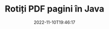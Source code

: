 ---
############################# Static ############################
layout: "auto-gen-merger"
date: 2022-11-10T19:46:17
draft: false
otherformats: xps tex epub

############################# Head ############################
head_title: "Rotiți paginile PDF în Java – Rotiți la un unghi de 90, 180, 270"
head_description: "Rotiți anumite pagini de document sau toate paginile unui fișier PDF la un unghi de rotație de 90, 180, 270 folosind API-ul pentru fuziunea documentelor."

############################# Header ############################
title: "Rotiți PDF pagini în Java"
description: "Rotiți PDF Pagini cu câteva rânduri de cod Java."
bg_image: "https://cms.admin.containerize.com/templates/aspose/App_Themes/V3/images/bg/header1.png"
bg_overlay: false
button:
    enable: true
    icon: "fas fa-arrow-down"
    label: "Descarcare varianta scurta de prezentare gratuita"
    link: "https://downloads.groupdocs.com/merger/java"

############################# SubMenu ############################
submenu:
    enable: true

    left:
        img_alt: "GroupDocs.Merger for Java"
        image: "https://cms.admin.containerize.com/templates/groupdocs/images/product-logos/90x90-noborder/groupdocs-merger-java.png"
        product: "GroupDocs.Merger"
        platform: "Java"

    middle:
        button:

            # button loop
            - link: "https://apireference.groupdocs.com/merger/java"
              text: "Referință API"

            # button loop
            - link: "https://github.com/groupdocs-merger"
              text: "Exemple de coduri"

            # button loop
            - link: "https://products.groupdocs.app/merger/family"
              text: "Demo live"

            # button loop
            - link: "https://purchase.groupdocs.com/pricing/merger/java"
              text: "Prețuri"

    right:
        link_download: "https://downloads.groupdocs.com/merger"
        link_learn: "https://docs.groupdocs.com/merger/java"
        link_buy: "https://purchase.groupdocs.com"

############################# About ############################
about:
    enable: true
    title: "Despre GroupDocs.Merger for Java API"
    content: |
        [GroupDocs.Merger for Java](/ro/merger/java/) oferă o soluție simplă de îmbinare și împărțire în siguranță între o gamă largă de formate de documente, inclusiv PDF, Microsoft Office (Word, Excel, PowerPoint , OneNote), OpenDocument, HTML, imagini și multe altele în cadrul aplicațiilor Java. Adăugând doar câteva rânduri de cod, efectuați mai multe operații de documente, cum ar fi mutarea, eliminarea, rotirea, schimbarea, extragerea sau modificarea orientării paginilor din documente. API-ul pentru fuziunea documentelor acceptă, de asemenea, previzualizarea paginilor documentului ca imagine pentru a analiza structura documentului, formatarea și conținutul paginii.
        
        GroupDocs.Merger API este o alegere potrivită pentru soluțiile corporative care necesită funcții de rotație a paginilor fișierelor. Aceste API-uri sunt bine acceptate pe toate sistemele și platformele de operare majore, inclusiv J2SE 7.0 (1.7), J2SE 8.0 (1.8), Java 10.

############################# Steps ############################
steps:
    enable: true
    title_left: "Rotiți PDF pagini de fișiere în Java"
    content_left: |
        [GroupDocs.Merger for Java](/ro/merger/java/) facilitează pentru dezvoltatorii Java să rotească anumite pagini sau toate paginile dintr-un fișier PDF la 90 , 180 sau 270 unghi de rotație prin implementarea câțiva pași simpli.
        
        * Inițializați **RotateOptions** cu unghiul de rotație și numerele de pagină dorite.
        * Creați o nouă instanță a **Merger** și treceți calea documentului sursă ca parametru de constructor.
        * Apelați **rotatePages** și transmiteți obiectul **RotateOptions**.
        * Apelați **Save** și specificați calea fișierului pentru a salva documentul rezultat.

    title_right: "Cerințe de sistem"
    content_right: |
        API-urile GroupDocs.Merger for Java sunt acceptate pe toate platformele și sistemele de operare majore. Înainte de a executa codul de mai jos, vă rugăm să vă asigurați că aveți următoarele cerințe preliminare instalate pe sistemul dumneavoastră.

        * Sisteme de operare: Microsoft Windows, Linux, MacOS
        * Medii de dezvoltare: NetBeans, IntelliJ IDEA, Eclipse
        * Cadre: J2SE 7.0 (1.7), J2SE 8.0 (1.8), Java 10
        * Descărcați cea mai recentă versiune a GroupDocs.Merger for Java de la [Maven](https://repository.groupdocs.com/webapp/#/artifacts/browse/tree/General/repo/com/groupdocs/groupdocs-merger)
         
    code: |
     {{% merger/additional-styles %}}
     {{< merger/code-merger title="Cum să rotiți pagini de fișiere PDF folosind codul exemplu Java">}}

        ```java    
        // Rotiți pagini de fișiere PDF utilizând API-ul GroupDocs.Merger
        // Inițializați clasa RotateOptions pentru a specifica unghiul de rotație și numerele de pagini de rotit
        RotateOptions rotateOptions = new RotateOptions(RotateMode.Rotate180, new int[] { 2, 3 });

        // Instanțiați fuziunea cu documentul introdus PDF
        Merger merger = new Merger("input.pdf");

        // Apelați metoda rotatePages și transmiteți-i obiectul RotateOptions
        merger.rotatePages(rotateOptions);
    
        // Apelați metoda de salvare și treceți calea fișierului dorită pentru a salva documentul de ieșire
        merger.save("output.pdf");
        ```
     {{< /merger/code-merger >}}

############################# Demos ############################
demos:
    enable: true
    title: "Demo live - Rotiți paginile de fișiere PDF online"
    content: |
       Rotiți paginile de fișiere PDF chiar acum, vizitând site-ul web [GroupDocs.Merger Live Demos](https://products.groupdocs.app/splitter/rotate-pages/pdf).
       Demo-ul live are următoarele beneficii.
        
############################# About Formats ############################
about_formats:
    enable: true

############################# More Formats ############################
more_formats:
    enable: true
    title: "Rotiți paginile altor formate de documente"
    content: |
        Java documentează API-ul de fuziune și împărțire pentru formate de fișiere și imagini. Rotiți unele dintre formatele de fișiere populare, așa cum este menționat mai jos.

############################# Back to top ###############################
back_to_top:
    enable: true
---